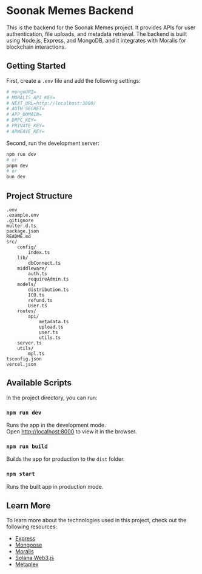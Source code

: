 # Soonak Memes Backend

This is the backend for the Soonak Memes project. It provides APIs for user authentication, file uploads, and metadata retrieval. The backend is built using Node.js, Express, and MongoDB, and it integrates with Moralis for blockchain interactions.

## Getting Started

First, create a `.env` file and add the following settings:

```bash
# mongoURI=
# MORALIS_API_KEY=
# NEXT_URL=http://localhost:3000/
# AUTH_SECRET=
# APP_DOMAIN=
# DRPC_KEY=
# PRIVATE_KEY=
# ARWEAVE_KEY=
```

Second, run the development server:

```bash
npm run dev
# or
pnpm dev
# or
bun dev
```

## Project Structure

```
.env
.example.env
.gitignore
multer.d.ts
package.json
README.md
src/
    config/
        index.ts
    lib/
        dbConnect.ts
    middleware/
        auth.ts
        requireAdmin.ts
    models/
        distribution.ts
        ICO.ts
        refund.ts
        User.ts
    routes/
        api/
            metadata.ts
            upload.ts
            user.ts
            utils.ts
    server.ts
    utils/
        mpl.ts
tsconfig.json
vercel.json
```

## Available Scripts

In the project directory, you can run:

### `npm run dev`

Runs the app in the development mode.\
Open [http://localhost:8000](http://localhost:8000) to view it in the browser.

### `npm run build`

Builds the app for production to the `dist` folder.

### `npm start`

Runs the built app in production mode.

## Learn More

To learn more about the technologies used in this project, check out the following resources:

- [Express](https://expressjs.com/)
- [Mongoose](https://mongoosejs.com/)
- [Moralis](https://moralis.io/)
- [Solana Web3.js](https://solana-labs.github.io/solana-web3.js/)
- [Metaplex](https://docs.metaplex.com/)